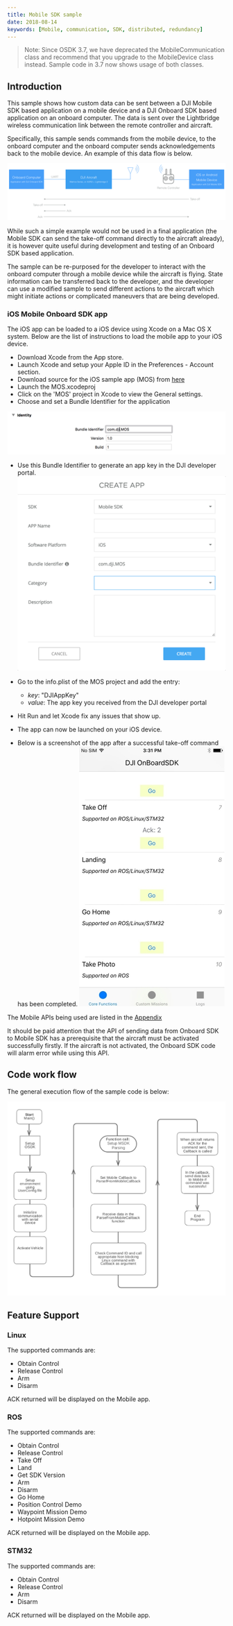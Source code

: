 ```yaml
---
title: Mobile SDK sample
date: 2018-08-14
keywords: [Mobile, communication, SDK, distributed, redundancy]
---
```


>Note: Since OSDK 3.7, we have deprecated the MobileCommunication class and recommend that you upgrade to the MobileDevice class instead. Sample code in 3.7 now shows usage of both classes.

## Introduction

This sample shows how custom data can be sent between a DJI Mobile SDK based application on a mobile device and a DJI Onboard SDK based application on an onboard computer. The data is sent over the Lightbridge wireless communication link between the remote controller and aircraft.

Specifically, this sample sends commands from the mobile device, to the onboard computer and the onboard computer sends acknowledgements back to the mobile device. An example of this data flow is below.

![OSDK-MOC-Comms.png](../../images/samples/OSDK-MOC-Comms.png)

While such a simple example would not be used in a final application (the Mobile SDK can send the take-off command directly to the aircraft already), it is however quite useful during development and testing of an Onboard SDK based application.

The sample can be re-purposed for the developer to interact with the onboard computer through a mobile device while the aircraft is flying. State information can be transferred back to the developer, and the developer can use a modified sample to send different actions to the aircraft which might initiate actions or complicated maneuvers that are being developed.


### iOS Mobile Onboard SDK app

The iOS app can be loaded to a iOS device using Xcode on a Mac OS X system. Below are the list of instructions to load the mobile app to your iOS device. 

- Download Xcode from the App store. 
- Launch Xcode and setup your Apple ID in the Preferences - Account section. 
- Download source for the iOS sample app (MOS) from [here](https://github.com/dji-sdk/Mobile-OSDK-iOS-App)
- Launch the MOS.xcodeproj 
- Click on the 'MOS' project in Xcode to view the General settings. 
- Choose and set a Bundle Identifier for the application

![MOS app](../../images/common/bundleID.png)

- Use this Bundle Identifier to generate an app key in the DJI developer portal.
![MOS app](../../images/common/createApp.png)

- Go to the info.plist of the MOS project and add the entry:
   - _key_: "DJIAppKey"
   - _value_: The app key you received from the DJI developer portal
- Hit Run and let Xcode fix any issues that show up. 
- The app can now be launched on your iOS device. 
- Below is a screenshot of the app after a successful take-off command has been completed. 
![MOS app](../../images/common/MOSDKApp.jpg)

The Mobile APIs being used are listed in the [Appendix](./../appendix/mobile-onboard-APIs.html)

It should be paid attention that the API of sending data from Onboard SDK to Mobile SDK has a prerequisite that
the aircraft must be activated successfully firstly. If the aircraft is not activated, the Onboard SDK code will alarm
error while using this API.

## Code work flow

The general execution flow of the sample code is below:

[![MOC code workflow](../../images/samples/moc_sample_flowchart.jpg)](../../images/samples/moc_sample_flowchart.jpg)

## Feature Support

### Linux 

The supported commands are: 

* Obtain Control
* Release Control  
* Arm
* Disarm 

ACK returned will be displayed on the Mobile app. 

### ROS

The supported commands are:  

* Obtain Control
* Release Control 
* Take Off 
* Land
* Get SDK Version
* Arm
* Disarm 
* Go Home 
* Position Control Demo   
* Waypoint Mission Demo
* Hotpoint Mission Demo

ACK returned will be displayed on the Mobile app.

### STM32

The supported commands are:

* Obtain Control
* Release Control
* Arm
* Disarm

ACK returned will be displayed on the Mobile app.


